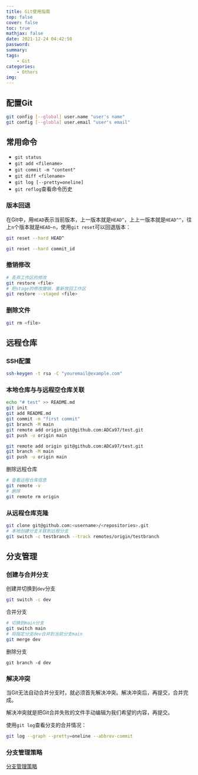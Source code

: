 ```yaml
---
title: Git使用指南
top: false
cover: false
toc: true
mathjax: false
date: 2021-12-24 04:42:58
password:
summary:
tags:
    - Git
categories:
    - Others
img:
---
```


## 配置Git

```bash
git config [--global] user.name "user's name"
git config [--globla] user.email "user's email"
```

## 常用命令

+ `git status`
+ `git add <filename>`
+ `git commit -m "content"`
+ `git diff <filename>`
+ `git log [--pretty=oneline]`
+ `git reflog`查看命令历史

### 版本回退

在Git中，用`HEAD`表示当前版本，上一版本就是`HEAD^`，上上一版本就是`HEAD^^`，往上`n`个版本就是`HEAD~n`，使用`git reset`可以回退版本：
```bash
git reset --hard HEAD^

git reset --hard commit_id
```

### 撤销修改

```bash
# 丢弃工作区的修改
git restore <file>
# 把stage的修改撤销，重新放回工作区
git restore --staged <file>
```

### 删除文件

```bash
git rm <file>
```

## 远程仓库

### SSH配置

```bash
ssh-keygen -t rsa -C "youremail@example.com"
```

### 本地仓库与与远程空仓库关联

```bash
echo "# test" >> README.md
git init
git add README.md
git commit -m "first commit"
git branch -M main
git remote add origin git@github.com:ADCa97/test.git
git push -u origin main
```

```bash
git remote add origin git@github.com:ADCa97/test.git
git branch -M main
git push -u origin main
```

删除远程仓库
```bash
# 查看远程仓库信息
git remote -v
# 删除
git remote rm origin
```

### 从远程仓库克隆

```bash
git clone git@github.com:<username>/<repositories>.git
# 本地创建分支关联到远程分支
git switch -c testbranch --track remotes/origin/testbranch
```

## 分支管理

### 创建与合并分支

创建并切换到`dev`分支
```bash
git switch -c dev
```

合并分支
```bash
# 切换到main分支
git switch main
# 将指定分支dev合并到当前分支main
git merge dev
```

删除分支
```
git branch -d dev
```

### 解决冲突

当Git无法自动合并分支时，就必须首先解决冲突。解决冲突后，再提交，合并完成。

解决冲突就是把Git合并失败的文件手动编辑为我们希望的内容，再提交。

使用`git log`查看分支的合并情况：
```bash
git log --graph --pretty=oneline --abbrev-commit
```

### 分支管理策略

[分支管理策略](https://www.liaoxuefeng.com/wiki/896043488029600/900005860592480)

